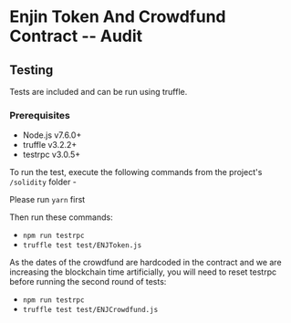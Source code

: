 # Enjin Token And Crowdfund Contract -- Audit

## Testing
Tests are included and can be run using truffle.

### Prerequisites
* Node.js v7.6.0+
* truffle v3.2.2+
* testrpc v3.0.5+

To run the test, execute the following commands from the project's `/solidity` folder -

Please run `yarn` first

Then run these commands:

* `npm run testrpc`
* `truffle test test/ENJToken.js`

As the dates of the crowdfund are hardcoded in the contract and we are increasing 
the blockchain time artificially, you will need to reset testrpc before running 
the second round of tests:

* `npm run testrpc`
* `truffle test test/ENJCrowdfund.js`


